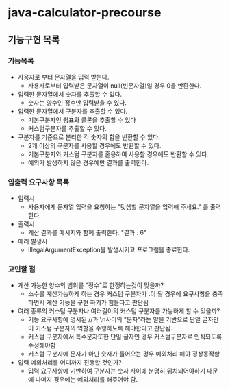 # java-calculator-precourse

## 기능구현 목록

### 기능목록

- 사용자로 부터 문자열을 입력 받는다.
    - 사용자로부터 입력받은 문자열이 null(빈문자열)일 경우 0을 반환한다.
- 입력한 문자열에서 숫자를 추출할 수 있다.
    - 숫자는 양수인 정수만 입력받을 수 있다.
- 입력한 문자열에서 구분자를 추출할 수 있다.
    - 기본구분자인 쉼표와 콜론을 추출할 수 있다
    - 커스텀구분자를 추출할 수 있다.
- 구분자를 기준으로 분리한 각 숫자의 합을 반환할 수 있다.
    - 2개 이상의 구분자를 사용할 경우에도 반환할 수 있다.
    - 기본구분자와 커스텀 구분자를 혼용하여 사용할 경우에도 반환할 수 있다.
    - 예외가 발생하지 않은 경우에만 결과를 출력한다.

### 입출력 요구사항 목록

- 입력시
    - 사용자에게 문자열 입력을 요청하는 "덧셈할 문자열을 입력해 주세요."
      를 출력한다.
- 출력시
    - 계산 결과를 메시지와 함께 출력한다. "결과 : 6"
- 에러 발생시
    - IllegalArgumentException을 발생시키고 프로그램을 종료한다.

### 고민할 점

- 계산 가능한 양수의 범위를 "정수"로 한정하는것이 맞을까?
    - 소수를 계산가능하게 하는 경우 커스텀 구분자가 .이 될 경우에 요구사항을 충족하면서 계산 기능을 구현 하기가 힘들다고 판단됨
- 여러 종류의 커스텀 구분자나 여러길이의 커스텀 구분자를 가능하게 할 수 있을까?
    - 기능 요구사항에 명시된 //과 \n사이의 "문자"라는 말을 기반으로 단일 글자만이 커스텀 구분자의 역할을 수행하도록 해야한다고 판단됨.
    - 커스텀 구분자에서 특수문자또한 단일 글자인 경우 커스텀구분자로 인식되도록 수정해야함
    - 커스텀 구분자에 문자가 아닌 숫자가 들어오는 경우 예외처리 해야 정상동작함
- 입력 예외처리를 어디까지 진행할 것인가?
    - 입력 요구사항에 기반하여 구분자는 숫자 사이에 분명히 위치되어야하기 때문에 나머지 경우에는 예외처리를 해주어야 함.